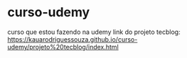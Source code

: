 # curso-udemy
 curso que estou fazendo na udemy
link do projeto tecblog: https://kauarodriguessouza.github.io/curso-udemy/projeto%20tecblog/index.html
